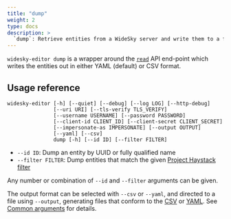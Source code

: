 ```yaml
---
title: "dump"
weight: 2
type: docs
description: >
  `dump`: Retrieve entities from a WideSky server and write them to a file.
---
```


`widesky-editor dump` is a wrapper around the [`read`](../../../apis/cloud/rest/ops/read) API end-point which writes the entities out in either YAML (default) or CSV format.

## Usage reference

```
widesky-editor [-h] [--quiet] [--debug] [--log LOG] [--http-debug]
               [--uri URI] [--tls-verify TLS_VERIFY]
               [--username USERNAME] [--password PASSWORD]
               [--client-id CLIENT_ID] [--client-secret CLIENT_SECRET]
               [--impersonate-as IMPERSONATE] [--output OUTPUT]
               [--yaml] [--csv]
               dump [-h] [--id ID] [--filter FILTER]
```

* `--id ID`: Dump an entity by UUID or fully qualified name
* `--filter FILTER`: Dump entities that match the given [Project Haystack filter](https://project-haystack.org/doc/Filters)

Any number or combination of `--id` and `--filter` arguments can be given.

The output format can be selected with `--csv` or `--yaml`, and directed to a file using `--output`, generating files that conform to the [CSV](../../../fileformats/widesky-editor/csv) or [YAML](../../../fileformats/widesky-editor/yaml).  See [Common arguments](../common) for details.
